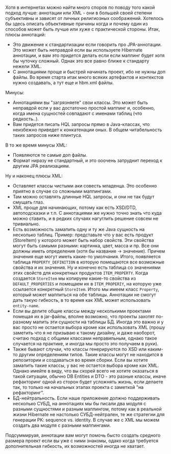 Хотя в интернетах можно найти много споров по поводу того какой подход лучше: аннотации или XML - они в большей своей степени субъективны и зависят от личных религиозных соображений. Хотелось бы здесь описать объективные причины когда и почему один из способов может быть лучше или хуже с практической стороны.
Итак, плюсы аннотаций:
* Это движение к стандартизации если говорить про JPA-аннотации. Это может быть неправдой если вы используете Hibernate аннотации, и вам это придется делать если если маппинг будет хотя бы чуточку сложный. Однак это все равно ближе к стандарту нежели XML.
* С аннотациями проще и быстрей начинать проект, ибо не нужны доп файлы. Во время старта итак много всяких артефактов и контекстов нужно создавать, а тут еще и hbm.xml файлы.

Минусы:
* Аннотациями вы "загрязняете" свои классы. Это может быть неправдой если у вас достаточно простой маппинг и, особенно, когда имена сущностей совпадают с именами таблиц (что редкость..).
* Вам придется писать HQL запросы прямо в Java-классах, что неизбежно приведет к конкатенации оных. В общем читабельность таких запросов ниже плинтуса.

В то же время минусы XML:
* Появляются те самые доп файлы.
* Формат ниразу не стандартный, и это ооочень затруднит переход к другим JPA реализациям.

Ну и наконец плюсы XML:
* Оставляет классы чистыми аки совесть младенца. Это особенно приятно в случае со сложными маппингами.
* Там можно оставлять длинные HQL запросы, и они не так будут смущать глаз.
* XML проще для начинающих, потому как есть XSD/DTD, автоподсказки и т.п. С аннотациями же нужно точно знать что куда можно ставить, и в редких случаях нагуглить решение совсем не тривиально.
* Есть возможность замапить одну и ту же Java сущность на несколько таблиц. Пример: представьте что у вас есть продукт (StoreItem) у которого может быть набор свойств. Эти свойства могут быть самыми разными: картинка, цвет, масса и пр. Все они должны иметь определения (хотя бы название -> значение). Причем значения еще могут иметь какие-то умолчания. Итого, появляется таблица `PROPERTY_DEFINITION` в которую помещаются все возможные свойства и их значения. Ну и конечно есть таблица со значениями этих свойств для конкретных продуктов `ITEM_PROPERTY`. Когда создается `StoreItem` мы копируем какие-то свойства из `DEFAULT_PROPERTIES` и помещаем их в `ITEM_PROPERIY`, на которую уже ссылается конкретный `StoreItem`. Итого мы имеем класс `Property`, который может маппиться на обе таблицы. Аннотации не смогут дать такую гибкость, в то время как XML может использовать `entity-name`.
* Если вы делите общие классы между несколькими проектами помещая их в jar-файлы, вполне возможно, что проекты захотят по-разному мапить эти сущности на таблицы БД. Иногда это важно и у вас просто не остается выбора кроме как использовать XML (прошу заметить что я не призываю к такому дизайну, и даже наоборот, считаю подход с общими классами неправильным, однако такое случается на практике, и иногда мы просто это получаем в руки).
* Также бывают случаи, что классы генерируются по XSD или каким-то другим определениям типов. Такие классы могут не находится в репозитории и создаваться во время сборки. Если вы хотите замапить такие классы, у вас не остается выбора кроме как XML. Однако имейте в виду, что вы скорей всего не хотите оказаться в такой ситуации, обычно DB Entities и DTO - это разные классы, иначе рефакторинг одной из сторон будет усложнять жизнь, если делаете так, то только на начальных этапах проекта с заметкой "на рефакторинг".
* БД-нейтральность. Если наше приложение должно поддерживать несколько СУБД, на аннотациях мы бы писали два модуля с разными сущностями и разным маппингом, потому как в реальной жизни Hibernate не настолько СУБД-нейтрален, те же стратегии для генерации PK: sequence vs. identity. В случае же с XML мы можем создать два модуля с разными маппингами.

Подсуммируая, аннотации вам могут помочь бысто создать средного размера проект если вы уже с ними знакомы, одако когда требуется дополнительная гибкость, их возможностей иногда не хватает.